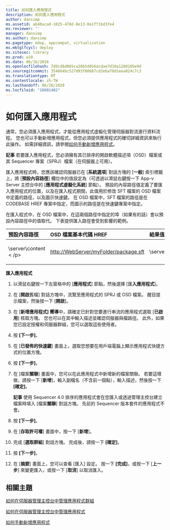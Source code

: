 ```yaml
---
title: 如何匯入應用程式
description: 如何匯入應用程式
author: dansimp
ms.assetid: ab40acad-1025-478d-8e13-0e1ff1bd37e4
ms.reviewer: ''
manager: dansimp
ms.author: dansimp
ms.pagetype: mdop, appcompat, virtualization
ms.mktglfcycl: deploy
ms.sitesec: library
ms.prod: w10
ms.date: 06/16/2016
ms.openlocfilehash: 7d9cd6d065ca28b5d856acdae7d10a1280105e9d
ms.sourcegitcommit: 354664bc527d93f80687cd2eba70d1eea024c7c3
ms.translationtype: MT
ms.contentlocale: zh-TW
ms.lasthandoff: 06/26/2020
ms.locfileid: "10801402"
---
```

# 如何匯入應用程式


通常，您必須匯入應用程式，才能從應用程式虛擬化管理伺服器對流進行資料流程。 您也可以手動新增應用程式，但您必須提供應用程式的確切詳細資訊來執行此操作。 如需詳細資訊，請參閱[如何手動新增應用程式](how-to-manually-add-an-application.md)。

**記事** 若要匯入應用程式，您必須擁有其已排序的開啟軟體描述項（OSD）檔案或其 Sequencer 專案（SPRJ）檔案（在伺服器上可用）。

 

匯入應用程式時，您應該確認伺服器已在 [**系統選項**] 對話方塊的 [**一般**] 索引標籤上，將 [**預設內容路徑**] 欄位中的值設定為（可透過以滑鼠右鍵按一下 App-v Server 主控台中的 [**應用程式虛擬化系統**] 節點）。 預設的內容路徑值定義了要匯入應用程式的位置，以及在匯入程式期間，此值用於修改 SFT 檔案的 OSD 檔案中定義的路徑，以及圖示快速鍵。 在 OSD 檔案中，SFT 檔案的路徑是在 CODEBASE HREF 專案中指定，而圖示的路徑是在快速鍵專案中指定。

在匯入程式中，在 OSD 檔案中，在這兩個路徑中指定的埠（如果有的話）會以預設內容路徑中的值取代。 下表提供匯入路徑會受到影響的範例。

<table>
<colgroup>
<col width="33%" />
<col width="33%" />
<col width="33%" />
</colgroup>
<thead>
<tr class="header">
<th align="left">預設內容路徑</th>
<th align="left">OSD 檔案基本代碼 HREF</th>
<th align="left">結果值</th>
</tr>
</thead>
<tbody>
<tr class="odd">
<td align="left"><p>\server\content &lt; /p&gt;</td>
<td align="left"><p><a href="http://WebServer/myFolder/package.sft" data-raw-source="http://WebServer/myFolder/package.sft">http://WebServer/myFolder/package.sft</a></p></td>
<td align="left"><p>\server\content\myFolder\package.sft</p></td>
</tr>
</tbody>
</table>

 

**匯入應用程式**

1.  以滑鼠右鍵按一下左窗格中的 [**應用程式**] 節點，然後選擇 [匯**入應用程式**]。

2.  在 [**開啟**舊檔] 對話方塊中，流覽至應用程式的 SPRJ 或 OSD 檔案。 醒目提示檔案，然後按一下 [**開啟**]。

3.  在 [**新增應用程式] 嚮導**中，請確定已針對您要進行串流的應用程式選取 [**已啟用**] 核取方塊。 您也可以在其中輸入描述並確認伺服器與檔路徑。 此外，如果您已設定授權和伺服器群組，您可以選取這些使用者。

4.  按 **\[下一步\]**。

5.  在 [**已發佈的快速鍵**] 畫面上，選取您想要在用戶端電腦上顯示應用程式快捷方式的位置方塊。

6.  按 **\[下一步\]**。

7.  在 [檔案**關聯**] 畫面中，您可以在此應用程式中新增新的檔案關聯。 若要這樣做，請按一下 [**新增**]，輸入副檔名（不含前一個點），輸入描述，然後按一下 **[確定]**。

    **記事** 使用 Sequencer 4.0 排序的應用程式會在您匯入或透過管理主控台建立檔案時填入 [檔案**關聯**] 對話方塊。 先前的 Sequencer 版本套件的應用程式不會。

     

8.  按 **\[下一步\]**。

9.  在 [**存取許可權**] 畫面中，按一下 [**新增**]。

10. 完成 [**選取群組**] 對話方塊。 完成後，請按一下 **[確定]**。

11. 按 **\[下一步\]**。

12. 在 [**摘要**] 畫面上，您可以查看 [匯入] 設定。 按一下 **[完成]**，或按一下 [**上一步**] 來變更匯入，或按一下 [**取消**] 以取消匯入。

## 相關主題


[如何在伺服器管理主控台中管理應用程式群組](how-to-manage-application-groups-in-the-server-management-console.md)

[如何在伺服器管理主控台中管理應用程式](how-to-manage-applications-in-the-server-management-console.md)

[如何手動新增應用程式](how-to-manually-add-an-application.md)

 

 





